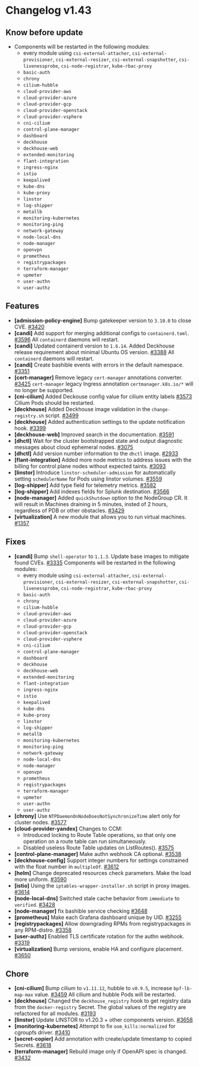 # Changelog v1.43

## Know before update


 - Components will be restarted in the following modules:
    * every module using `csi-external-attacher`, `csi-external-provisioner`, `csi-external-resizer`, `csi-external-snapshotter`, `csi-livenessprobe`, `csi-node-registrar`, `kube-rbac-proxy`
    * `basic-auth`
    * `chrony`
    * `cilium-hubble`
    * `cloud-provider-aws`
    * `cloud-provider-azure`
    * `cloud-provider-gcp`
    * `cloud-provider-openstack`
    * `cloud-provider-vsphere`
    * `cni-cilium`
    * `control-plane-manager`
    * `dashboard`
    * `deckhouse`
    * `deckhouse-web`
    * `extended-monitoring`
    * `flant-integration`
    * `ingress-nginx`
    * `istio`
    * `keepalived`
    * `kube-dns`
    * `kube-proxy`
    * `linstor`
    * `log-shipper`
    * `metallb`
    * `monitoring-kubernetes`
    * `monitoring-ping`
    * `network-gateway`
    * `node-local-dns`
    * `node-manager`
    * `openvpn`
    * `prometheus`
    * `registrypackages`
    * `terraform-manager`
    * `upmeter`
    * `user-authn`
    * `user-authz`

## Features


 - **[admission-policy-engine]** Bump gatekeeper version to `3.10.0` to close CVE. [#3420](https://github.com/deckhouse/deckhouse/pull/3420)
 - **[candi]** Add support for merging additional configs to `containerd.toml`. [#3596](https://github.com/deckhouse/deckhouse/pull/3596)
    All `containerd` daemons will restart.
 - **[candi]** Updated containerd version to `1.6.14`.
    Added Deckhouse release requirement about minimal Ubuntu OS version. [#3388](https://github.com/deckhouse/deckhouse/pull/3388)
    All `containerd` daemons will restart.
 - **[candi]** Create bashible events with errors in the default namespace. [#3351](https://github.com/deckhouse/deckhouse/pull/3351)
 - **[cert-manager]** Remove legacy `cert-manager` annotations converter. [#3425](https://github.com/deckhouse/deckhouse/pull/3425)
    `cert-manager` legacy Ingress annotation `certmanager.k8s.io/*`  will no longer be supported.
 - **[cni-cilium]** Added Deckouse config value for cilium entity labels [#3573](https://github.com/deckhouse/deckhouse/pull/3573)
    Cilium Pods should be restarted.
 - **[deckhouse]** Added Deckhouse image validation in the `change-registry.sh` script. [#3499](https://github.com/deckhouse/deckhouse/pull/3499)
 - **[deckhouse]** Added authentication settings to the update notification hook. [#3399](https://github.com/deckhouse/deckhouse/pull/3399)
 - **[deckhouse-web]** Improved search in the documentation. [#3591](https://github.com/deckhouse/deckhouse/pull/3591)
 - **[dhctl]** Wait for the cluster bootstrapped state and output diagnostic messages about cloud ephemeral nodes. [#3075](https://github.com/deckhouse/deckhouse/pull/3075)
 - **[dhctl]** Add version number information to the `dhctl` image. [#2933](https://github.com/deckhouse/deckhouse/pull/2933)
 - **[flant-integration]** Added more node metrics to address issues with the billing for control plane nodes without expected taints. [#3093](https://github.com/deckhouse/deckhouse/pull/3093)
 - **[linstor]** Introduce `linstor-scheduler-admission` for automatically setting `schedulerName` for Pods using linstor volumes. [#3559](https://github.com/deckhouse/deckhouse/pull/3559)
 - **[log-shipper]** Add type field for telemetry metrics. [#3582](https://github.com/deckhouse/deckhouse/pull/3582)
 - **[log-shipper]** Add indexes fields for Splunk destination. [#3566](https://github.com/deckhouse/deckhouse/pull/3566)
 - **[node-manager]** Added `quickShutdown` option to the NodeGroup CR. It will result in Machines draining in 5 minutes, insted of 2 hours, regardless of PDB or other obstacles. [#3429](https://github.com/deckhouse/deckhouse/pull/3429)
 - **[virtualization]** A new module that allows you to run virtual machines. [#1357](https://github.com/deckhouse/deckhouse/pull/1357)

## Fixes


 - **[candi]** Bump `shell-operator` to `1.1.3`. Update base images to mitigate found CVEs. [#3335](https://github.com/deckhouse/deckhouse/pull/3335)
    Components will be restarted in the following modules:
    * every module using `csi-external-attacher`, `csi-external-provisioner`, `csi-external-resizer`, `csi-external-snapshotter`, `csi-livenessprobe`, `csi-node-registrar`, `kube-rbac-proxy`
    * `basic-auth`
    * `chrony`
    * `cilium-hubble`
    * `cloud-provider-aws`
    * `cloud-provider-azure`
    * `cloud-provider-gcp`
    * `cloud-provider-openstack`
    * `cloud-provider-vsphere`
    * `cni-cilium`
    * `control-plane-manager`
    * `dashboard`
    * `deckhouse`
    * `deckhouse-web`
    * `extended-monitoring`
    * `flant-integration`
    * `ingress-nginx`
    * `istio`
    * `keepalived`
    * `kube-dns`
    * `kube-proxy`
    * `linstor`
    * `log-shipper`
    * `metallb`
    * `monitoring-kubernetes`
    * `monitoring-ping`
    * `network-gateway`
    * `node-local-dns`
    * `node-manager`
    * `openvpn`
    * `prometheus`
    * `registrypackages`
    * `terraform-manager`
    * `upmeter`
    * `user-authn`
    * `user-authz`
 - **[chrony]** Use `NTPDaemonOnNodeDoesNotSynchronizeTime` alert only for cluster nodes. [#3577](https://github.com/deckhouse/deckhouse/pull/3577)
 - **[cloud-provider-yandex]** Changes to CCM:
    - Introduced locking to Route Table operations, so that only one operation on a route table can run simultaneously.
    - Disabled useless Route Table updates on ListRoutes(). [#3575](https://github.com/deckhouse/deckhouse/pull/3575)
 - **[control-plane-manager]** Make authn webhook CA optional. [#3538](https://github.com/deckhouse/deckhouse/pull/3538)
 - **[deckhouse-config]** Support integer numbers for settings constrained with the float number in `multipleOf`. [#3612](https://github.com/deckhouse/deckhouse/pull/3612)
 - **[helm]** Change deprecated resources check parameters. Make the load more uniform. [#3590](https://github.com/deckhouse/deckhouse/pull/3590)
 - **[istio]** Using the `iptables-wrapper-installer.sh` script in proxy images. [#3614](https://github.com/deckhouse/deckhouse/pull/3614)
 - **[node-local-dns]** Switched stale cache behavior from `immediate` to `verified`. [#3428](https://github.com/deckhouse/deckhouse/pull/3428)
 - **[node-manager]** fix bashible service checking [#3648](https://github.com/deckhouse/deckhouse/pull/3648)
 - **[prometheus]** Make each Grafana dashboard unique by UID. [#3255](https://github.com/deckhouse/deckhouse/pull/3255)
 - **[registrypackages]** Allow downgrading RPMs from registrypackages in any RPM-distro. [#3358](https://github.com/deckhouse/deckhouse/pull/3358)
 - **[user-authz]** Enabled TLS certificate rotation for the authn webhook. [#3319](https://github.com/deckhouse/deckhouse/pull/3319)
 - **[virtualization]** Bump versions, enable HA and configure placement. [#3650](https://github.com/deckhouse/deckhouse/pull/3650)

## Chore


 - **[cni-cilium]** Bump cilium to `v1.11.12`, hubble to `v0.9.5`, increase `bpf-lb-map-max` value. [#3459](https://github.com/deckhouse/deckhouse/pull/3459)
    All cilium and hubble Pods will be restarted.
 - **[deckhouse]** Changed the `deckhouse_registry` hook to get registry data from the `docker-registry` Secret. The global values of the registry are refactored for all modules. [#3193](https://github.com/deckhouse/deckhouse/pull/3193)
 - **[linstor]** Update LINSTOR to v1.20.3 + other components version. [#3658](https://github.com/deckhouse/deckhouse/pull/3658)
 - **[monitoring-kubernetes]** Attempt to fix `oom_kills:normalized` for cgroupfs driver. [#3410](https://github.com/deckhouse/deckhouse/pull/3410)
 - **[secret-copier]** Add annotation with create/update timestamp to copied Secrets. [#3618](https://github.com/deckhouse/deckhouse/pull/3618)
 - **[terraform-manager]** Rebuild image only if OpenAPI spec is changed. [#3432](https://github.com/deckhouse/deckhouse/pull/3432)

